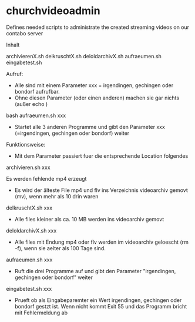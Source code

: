 # churchvideoadmin
Defines needed scripts to administrate the created streaming videos on our contabo server

Inhalt

  archivierenX.sh
  delkruschtX.sh
  deloldarchivX.sh
  aufraeumen.sh
  eingabetest.sh

Aufruf:

- Alle sind mit einem Parameter xxx =  irgendingen,  gechingen oder bondorf aufrufbar.
- Ohne diesen Parameter (oder einen anderen) machen sie gar nichts (außer echo )

bash aufraeumen.sh xxx 

- Startet alle 3 anderen Programme und gibt den Parameter xxx (=irgendingen,  gechingen oder bondorf) weiter

Funktionsweise:

- Mit dem Parameter passiert fuer die entsprechende Location folgendes

archivieren.sh xxx

Es werden fehlende mp4 erzeugt
- Es wird der älteste File mp4 und flv ins Verzeichnis videoarchiv gemovt (mv), wenn mehr als 10 drin waren

delkruschtX.sh xxx

- Alle files kleiner als ca. 10 MB werden ins videoarchiv gemovt 

deloldarchivX.sh xxx

- Alle files mit Endung mp4 oder flv werden im videoarchiv geloescht (rm -f),  wenn sie aelter als 100 Tage sind.

aufraeumen.sh xxx

- Ruft die drei Programme auf und gibt den Parameter "irgendingen,  gechingen oder bondorf" weiter

eingabetest.sh xxx

- Prueft ob als Eingabeparemter ein Wert irgendingen,  gechingen oder bondorf gestzt ist. Wenn nicht kommt Exit 55 und das Programm bricht mit Fehlermeldung ab 

